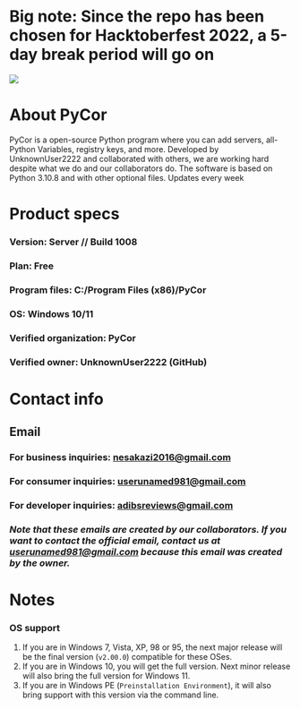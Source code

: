 # Big note: Since the repo has been chosen for Hacktoberfest 2022, a 5-day break period will go on
![](https://cdn.glitch.global/3139e343-d2eb-4303-adf0-30d4dd20cfc9/5944e70c-b2e6-42e0-b3d5-8d62b857cdb7.image.png?v=1666344573490)
# About PyCor
PyCor is a open-source Python program where you can add servers, all-Python Variables, registry keys, and more.
Developed by UnknownUser2222 and collaborated with others, we are working hard despite what we do and our collaborators do.
The software is based on Python 3.10.8 and with other optional files.
Updates every week

# Product specs
### Version: Server // Build 1008
### Plan: Free
### Program files: C:/Program Files (x86)/PyCor
### OS: Windows 10/11
### Verified organization: PyCor
### Verified owner: UnknownUser2222 (GitHub)

# Contact info
## Email
### For business inquiries: nesakazi2016@gmail.com
### For consumer inquiries: userunamed981@gmail.com
### For developer inquiries: adibsreviews@gmail.com
### ***Note that these emails are created by our collaborators. If you want to contact the official email, contact us at userunamed981@gmail.com because this email was created by the owner.***

# Notes
### OS support
1. If you are in Windows 7, Vista, XP, 98 or 95, the next major release will be the final version (`v2.00.0`) compatible for these OSes.
2. If you are in Windows 10, you will get the full version. Next minor release will also bring the full version for Windows 11.
3. If you are in Windows PE (`Preinstallation Environment`), it will also bring support with this version via the command line.
